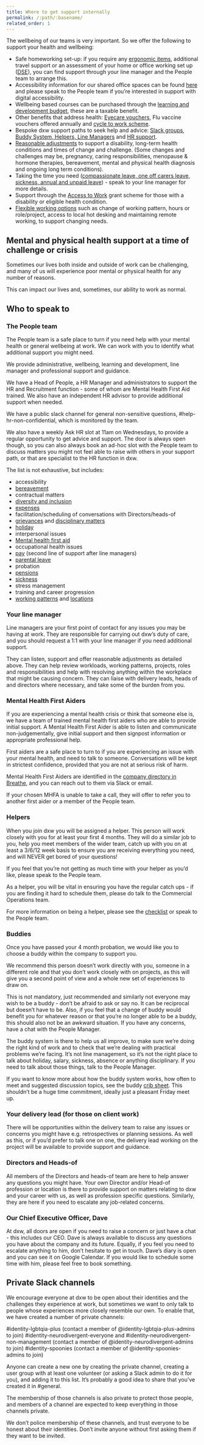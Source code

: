 ```yaml
---
title: Where to get support internally
permalink: /:path/:basename/
related_order: 1
--- 
```

The wellbeing of our teams is very important. So we offer the following to support your health and wellbeing:

* Safe homeworking set-up: if you require any [ergonomic items](/working-here/getting-things-you-need/), additional travel support or an assessment of your home or office working set up ([DSE](https://www.hse.gov.uk/msd/dse/)), you can find support through your line manager and the People team to arrange this.
* Accessibility information for our shared office spaces can be found [here](/guides/office-accessibility) and please speak to the People team if you’re interested in support with digital accessibility.
* Wellbeing based courses can be purchased through the [learning and development budget](/working-here/supporting-your-development-and-wellbeing/#learning-and-development), these are a taxable benefit.
* Other benefits that address health: [Eyecare vouchers](/working-here/supporting-your-development-and-wellbeing/#eyecare-vouchers), Flu vaccine vouchers offered annually and [cycle to work scheme](/working-here/supporting-your-development-and-wellbeing/#cycle-to-work-scheme).
* Bespoke dxw support paths to seek help and advice: [Slack groups](https://docs.google.com/document/d/1rIHYqFdEWSmjkUyScx-tIpoFrICO1hG7-SDnSLOR3JM/edit), [Buddy System, Helpers, Line Managers](/working-here/supporting-your-development-and-wellbeing/#other-support-paths) and [HR support](/working-here/supporting-your-development-and-wellbeing/#people-and-hr-team).
* [Reasonable adjustments](/working-here/pay-pension-and-benefits/#sickness) to support a disability, long-term health conditions and times of change and challenge. (Some changes and challenges may be, pregnancy, caring responsibilities, menopause & hormone therapies, bereavement, mental and physical health diagnosis and ongoing long term conditions).
* Taking the time you need ([compassionate leave, one off carers leave, sickness, annual and unpaid leave](/working-here/pay-pension-and-benefits/)) - speak to your line manager for more details.
* Support through the [Access to Work](https://www.gov.uk/access-to-work) grant scheme for those with a disability or eligible health condition.
* [Flexible working options](/working-here/pay-pension-and-benefits/#flexible-working) such as change of working pattern, hours or role/project, access to local hot desking and maintaining remote working, to support changing needs.

## Mental and physical health support at a time of challenge or crisis

Sometimes our lives both inside and outside of work can be challenging, and many of us will experience poor mental or physical health for any number of reasons.

This can impact our lives and, sometimes, our ability to work as normal. 

## Who to speak to 

### The People team 

The People team is a safe place to turn if you need help with your mental health or general wellbeing at work. We can work with you to identify what additional support you might need.

We provide administrative, wellbeing, learning and development, line manager and professional support and guidance.

We have a Head of People, a HR Manager and administrators to support the HR and Recruitment function - some of whom are Mental Health First Aid trained. We also have an independent HR advisor to provide additional support when needed.

We have a public slack channel for general non-sensitive questions, #help-hr-non-confidential, which is monitored by the team.

We also have a weekly Ask HR slot at 11am on Wednesdays, to provide a regular opportunity to get advice and support. The door is always open though, so you can also always book an ad-hoc slot with the People team to discuss matters you might not feel able to raise with others in your support path, or that are specialist to the HR function in dxw.

The list is not exhaustive, but includes:

* accessibility
* [bereavement](/staff-handbook/leave/#compassionate-leave)
* contractual matters
* [diversity and inclusion](/staff-handbook/policies/inclusion-diversity-equality/)
* [expenses](/staff-handbook/claiming-expenses/)
* facilitation/scheduling of conversations with Directors/heads-of
* [grievances](/staff-handbook/grievances/) and [disciplinary matters](/staff-handbook/disciplinary-procedure/)
* [holiday](/staff-handbook/leave/#holiday)
* interpersonal issues
* [Mental health first aid](/wellbeing/where-to-get-support-internally/#mental-health-first-aiders)
* occupational health issues
* [pay](/pay-pension-and-benefits/pay/) (second line of support after line managers)
* [parental leave](/staff-handbook/policies/parental-leave-policy/)
* probation
* [pensions](/pay-pension-and-benefits/pension/)
* [sickness](/staff-handbook/policies/sickness-policy/)
* stress management
* training and career progression
* [working patterns](/staff-handbook/flexible-working/) and [locations](/staff-handbook/when-and-where-you-work/)

### Your line manager 

Line managers are your first point of contact for any issues you may be having at work. They are responsible for carrying out dxw’s duty of care, and you should request a 1:1 with your line manager if you need additional support. 

They can listen, support and offer reasonable adjustments as detailed above. They can help review workloads, working patterns, projects, roles and responsibilities and help with resolving anything within the workplace that might be causing concern. They can liaise with delivery leads, heads of and directors where necessary, and take some of the burden from you.

### Mental Health First Aiders 

If you are experiencing a mental health crisis or think that someone else is, we have a team of trained mental health first aiders who are able to provide initial support. A Mental Health First Aider is able to listen and communicate non-judgementally, give initial support and then signpost information or appropriate professional help. 

First aiders are a safe place to turn to if you are experiencing an issue with your mental health, and need to talk to someone. Conversations will be kept in strictest confidence, provided that you are not at serious risk of harm.

Mental Health First Aiders are identified in the [company directory in Breathe](https://hr.breathehr.com/employees/directory?name=&company_department_id=&company_division_id=&mh=true), and you can reach out to them via Slack or email.

If your chosen MHFA is unable to take a call, they will offer to refer you to another first aider or a member of the People team. 

### Helpers 

When you join dxw you will be assigned a helper. This person will work closely with you for at least your first 4 months. They will do a similar job to you, help you meet members of the wider team, catch up with you on at least a 3/6/12 week basis to ensure you are receiving everything you need, and will NEVER get bored of your questions!

If you feel that you’re not getting as much time with your helper as you’d like, please speak to the People team.

As a helper, you will be vital in ensuring you have the regular catch ups - if you are finding it hard to schedule them, please do talk to the Commercial Operations team.

For more information on being a helper, please see the
[checklist](https://docs.google.com/document/d/1QPv7Mg7TTlt_OyLRtstAtPQBcId-ct-uTbWqYnso2jI)
or speak to the People team.

### Buddies 

Once you have passed your 4 month probation, we would like you to choose a buddy within the company to support you.

We recommend this person doesn’t work directly with you, someone in a different role and that you don’t work closely with on projects, as this will give you a second point of view and a whole new set of experiences to draw on.

This is not mandatory, just recommended and similarly not everyone may wish to be a buddy - don’t be afraid to ask or say no. It can be reciprocal but doesn’t have to be. Also, if you feel that a change of buddy would benefit you for whatever reason or that you’re no longer able to be a buddy, this should also not be an awkward situation. If you have any concerns, have a chat with the People Manager.

The buddy system is there to help us all improve, to make sure we’re doing the right kind of work and to check that we’re dealing with practical problems we’re facing. It’s not line management, so it’s not the right place to talk about holiday, salary, sickness, absence or anything disciplinary. If you need to talk about those things, talk to the People Manager.

If you want to know more about how the buddy system works, how often to meet and suggested discussion topics, see the buddy [crib sheet](https://docs.google.com/document/d/1PBKwPLFsGWUUzeYAObcFLQJyTPknkLhm2HrbuHwxelU/edit?usp=sharing). This shouldn’t be a huge time commitment, ideally just a pleasant Friday meet up.

### Your delivery lead (for those on client work)
There will be opportunities within the delivery team to raise any issues or concerns you might have e.g. retrospectives or planning sessions. As well as this, or if you’d prefer to talk one on one, the delivery lead working on the project will be available to provide support and guidance.

### Directors and Heads-of 

All members of the Directors and heads-of team are here to help answer any questions you might have. Your own Director and/or Head-of profession or location is there to provide support on matters relating to dxw and your career with us, as well as profession specific questions. Similarly, they are here if you need to escalate any job-related concerns.

### Our Chief Executive Officer, Dave 

At dxw, all doors are open if you need to raise a concern or just have a chat - this includes our CEO. Dave is always available to discuss any questions you have about the company and its future. Equally, if you feel you need to escalate anything to him, don’t hesitate to get in touch. Dave’s diary is open and you can see it on Google Calendar. If you would like to schedule some time with him, please feel free to book something.


## Private Slack channels 

We encourage everyone at dxw to be open about their identities and the challenges they experience at work, but sometimes we want to only talk to people whose experiences more closely resemble our own. To enable that, we have created a number of private channels:

#identity-lgbtqia-plus (contact a member of @identity-lgbtqia-plus-admins to join)
#identity-neurodivergent-everyone and #identity-neurodivergent-non-management (contact a member of @identity-neurodivergent-admins to join)
#identity-spoonies (contact a member of @identity-spoonies-admins to join)

Anyone can create a new one by creating the private channel, creating a user group with at least one volunteer (or asking a Slack admin to do it for you), and adding it to this list. It’s probably a good idea to share that you’ve created it in #general.

The membership of those channels is also private to protect those people, and members of a channel are expected to keep everything in those channels private.

We don’t police membership of these channels, and trust everyone to be honest about their identities. Don’t invite anyone without first asking them if they want to be invited.